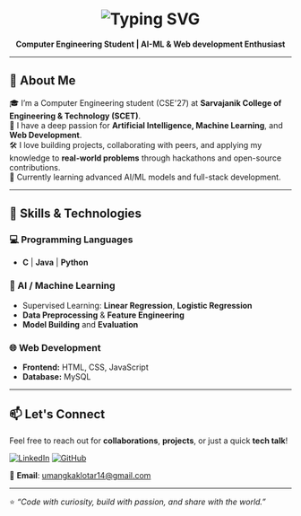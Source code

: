 <h1 align="center">
  <img src="https://readme-typing-svg.demolab.com?font=Fira+Code&pause=1000&color=FFD700&center=true&width=435&lines=Hi%2C+I'm+Umang+Kaklotar;CSE'27+at+SCET;AI-ML+%7C+Web+Development+Enthusiast" alt="Typing SVG" />
</h1>

<p align="center">
  <strong>Computer Engineering Student | AI-ML & Web development Enthusiast</strong>
</p>

---

## 🚀 About Me

🎓 I’m a Computer Engineering student (CSE'27) at **Sarvajanik College of Engineering & Technology (SCET)**.  
🤖 I have a deep passion for **Artificial Intelligence, Machine Learning**, and **Web Development**.  
🛠️ I love building projects, collaborating with peers, and applying my knowledge to **real-world problems** through hackathons and open-source contributions.  
🌱 Currently learning advanced AI/ML models and full-stack development.

---

## 🧠 Skills & Technologies

### 💻 Programming Languages  
- **C** | **Java** | **Python**

### 🤖 AI / Machine Learning  
- Supervised Learning: **Linear Regression**, **Logistic Regression**  
- **Data Preprocessing** & **Feature Engineering**  
- **Model Building** and **Evaluation**  

### 🌐 Web Development  
- **Frontend:** HTML, CSS, JavaScript  
- **Database:** MySQL  

---

## 📫 Let's Connect

Feel free to reach out for **collaborations**, **projects**, or just a quick **tech talk**!

[![LinkedIn](https://img.shields.io/badge/LinkedIn-Umang_Kaklotar-blue?style=for-the-badge&logo=linkedin)](https://www.linkedin.com/in/umang-kaklotar14/)
[![GitHub](https://img.shields.io/badge/GitHub-Umang_Kaklotar-black?style=for-the-badge&logo=github)](https://github.com/Umang-Kaklotar)

📧 **Email**: umangkaklotar14@gmail.com

---

⭐ *“Code with curiosity, build with passion, and share with the world.”*
